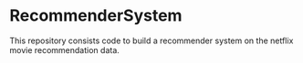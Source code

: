 # RecommenderSystem
This repository consists code to build a recommender system on the netflix movie recommendation data.

